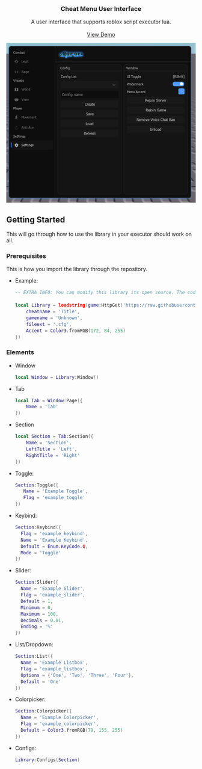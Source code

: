<br />
<div align="center">
  <h3 align="center">Cheat Menu User Interface</h3>

  <p align="center">
    A user interface that supports roblox script executor lua. 
    <br />
    <br />
    <a href="https://raw.githubusercontent.com/Reload-astro/star-menu/refs/heads/main/example.lua">View Demo</a>
  </p>

  <div align="center">
    <img src="https://github.com/Reload-astro/star-menu/blob/main/assets/preview.png?raw=true" alt="Preview" />
  </div>
</div>

## Getting Started

This will go through how to use the library in your executor should work on all.

### Prerequisites

This is how you import the library through the repository.
* Example:
  ```lua
  -- EXTRA INFO: You can modify this library its open source. The code is horrendous but have fun.

  local Library = loadstring(game:HttpGet('https://raw.githubusercontent.com/Reload-astro/star-menu/refs/heads/main/source.lua'))({
      cheatname = 'Title',
      gamename = 'Unknown',
      fileext = '.cfg',
      Accent = Color3.fromRGB(172, 84, 255)
  })
  ```

### Elements

* Window
  ```lua
  local Window = Library:Window()
  ```

* Tab
  ```lua
  local Tab = Window:Page({
      Name = 'Tab'
  })
  ```

* Section
  ```lua
  local Section = Tab:Section({
      Name = 'Section',
      LeftTitle = 'Left',
      RightTitle = 'Right'
  })
  ```

* Toggle:
   ```lua
  Section:Toggle({
      Name = 'Example Toggle',
      Flag = 'example_toggle'
  })
   ```

* Keybind:
  ```lua
  Section:Keybind({
    Flag = 'example_keybind',
    Name = 'Example Keybind',
    Default = Enum.KeyCode.Q,
    Mode = 'Toggle'
  })
   ```

* Slider:
  ```lua
  Section:Slider({
    Name = 'Example Slider',
    Flag = 'example_slider',
    Default = 1,
    Minimum = 0,
    Maximum = 100,
    Decimals = 0.01,
    Ending = '%'
  })
   ```

* List/Dropdown:
  ```lua
  Section:List({
    Name = 'Example Listbox',
    Flag = 'example_listbox',
    Options = {'One', 'Two', 'Three', 'Four'},
    Default = 'One'
  })
   ```

* Colorpicker:
  ```lua
  Section:Colorpicker({
    Name = 'Example Colorpicker',
    Flag = 'example_colorpicker',
    Default = Color3.fromRGB(79, 155, 255)
  })
   ```

* Configs:
  ```lua
  Library:Configs(Section)
   ```